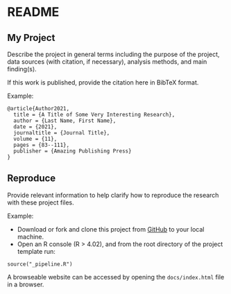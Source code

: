# README

## My Project

Describe the project in general terms including the purpose of the project, data sources (with citation, if necessary), analysis methods, and main finding(s). 

If this work is published, provide the citation here in BibTeX format.

Example: 

```
@article{Author2021,
  title = {A Title of Some Very Interesting Research},
  author = {Last Name, First Name},
  date = {2021},
  journaltitle = {Journal Title},
  volume = {11},
  pages = {83--111},
  publisher = {Amazing Publishing Press}
}
```

## Reproduce

Provide relevant information to help clarify how to reproduce the research with these project files.

Example: 

- Download or fork and clone this project from [GitHub](url-to-your-repository) to your local machine. 
- Open an R console (R > 4.02), and from the root directory of the project template run:

```
source("_pipeline.R")
```

A browseable website can be accessed by opening the `docs/index.html` file in a browser.



